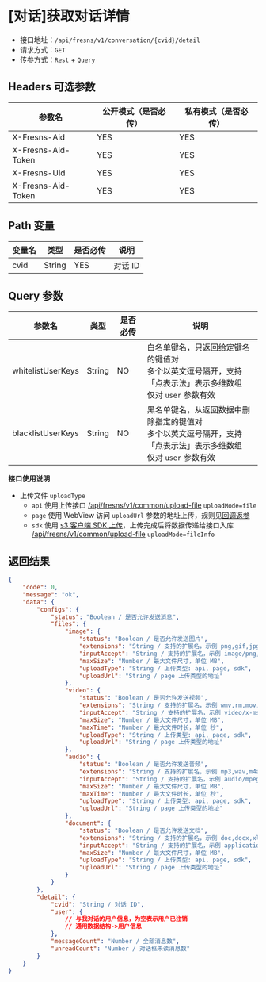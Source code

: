 # [对话]获取对话详情

- 接口地址：`/api/fresns/v1/conversation/{cvid}/detail`
- 请求方式：`GET`
- 传参方式：`Rest` + `Query`

## Headers 可选参数

| 参数名 | 公开模式（是否必传） | 私有模式（是否必传） |
| --- | --- | --- |
| X-Fresns-Aid | YES | YES |
| X-Fresns-Aid-Token | YES | YES |
| X-Fresns-Uid | YES | YES |
| X-Fresns-Aid-Token | YES | YES |

## Path 变量

| 变量名 | 类型 | 是否必传 | 说明 |
| --- | --- | --- | --- |
| cvid | String | YES | 对话 ID |

## Query 参数

| 参数名 | 类型 | 是否必传 | 说明 |
| --- | --- | --- | --- |
| whitelistUserKeys | String | NO | 白名单键名，只返回给定键名的键值对<br>多个以英文逗号隔开，支持「点表示法」表示多维数组<br>仅对 `user` 参数有效 |
| blacklistUserKeys | String | NO | 黑名单键名，从返回数据中删除指定的键值对<br>多个以英文逗号隔开，支持「点表示法」表示多维数组<br>仅对 `user` 参数有效 |

**接口使用说明**

- 上传文件 `uploadType`
    - `api` 使用上传接口 [/api/fresns/v1/common/upload-file](../common/upload-file.md) `uploadMode=file`
    - `page` 使用 WebView 访问 `uploadUrl` 参数的地址上传，规则见[回调返参](../../reference/callback/index.md)
    - `sdk` 使用 [s3 客户端 SDK 上传](../global/storage-token.md)，上传完成后将数据传递给接口入库 [/api/fresns/v1/common/upload-file](../common/upload-file.md) `uploadMode=fileInfo`

## 返回结果

```json
{
    "code": 0,
    "message": "ok",
    "data": {
        "configs": {
            "status": "Boolean / 是否允许发送消息",
            "files": {
                "image": {
                    "status": "Boolean / 是否允许发送图片",
                    "extensions": "String / 支持的扩展名，示例 png,gif,jpg,jpeg,bmp,heic",
                    "inputAccept": "String / 支持的扩展名，示例 image/png,image/gif,image/jpeg,image/jpeg,image/bmp",
                    "maxSize": "Number / 最大文件尺寸，单位 MB",
                    "uploadType": "String / 上传类型: api, page, sdk",
                    "uploadUrl": "String / page 上传类型的地址"
                },
                "video": {
                    "status": "Boolean / 是否允许发送视频",
                    "extensions": "String / 支持的扩展名，示例 wmv,rm,mov,mpeg,mp4,3gp,flv,avi,rmvb",
                    "inputAccept": "String / 支持的扩展名，示例 video/x-ms-wmv,application/vnd.rn-realmedia,video/quicktime,video/mpeg,video/mp4,video/3gpp,video/x-flv,video/x-msvideo,application/vnd.rn-realmedia-vbr",
                    "maxSize": "Number / 最大文件尺寸，单位 MB",
                    "maxTime": "Number / 最大文件时长，单位 秒",
                    "uploadType": "String / 上传类型: api, page, sdk",
                    "uploadUrl": "String / page 上传类型的地址"
                },
                "audio": {
                    "status": "Boolean / 是否允许发送音频",
                    "extensions": "String / 支持的扩展名，示例 mp3,wav,m4a",
                    "inputAccept": "String / 支持的扩展名，示例 audio/mpeg,audio/x-wav,audio/mp4",
                    "maxSize": "Number / 最大文件尺寸，单位 MB",
                    "maxTime": "Number / 最大文件时长，单位 秒",
                    "uploadType": "String / 上传类型: api, page, sdk",
                    "uploadUrl": "String / page 上传类型的地址"
                },
                "document": {
                    "status": "Boolean / 是否允许发送文档",
                    "extensions": "String / 支持的扩展名，示例 doc,docx,xls,xlsx,csv,ppt,pptx,pps,ppts,pdf,txt,md,markdown,rar,zip,7z,epub,mobi",
                    "inputAccept": "String / 支持的扩展名，示例 application/msword,application/vnd.openxmlformats-officedocument.wordprocessingml.document,application/vnd.ms-excel",
                    "maxSize": "Number / 最大文件尺寸，单位 MB",
                    "uploadType": "String / 上传类型: api, page, sdk",
                    "uploadUrl": "String / page 上传类型的地址"
                }
            }
        },
        "detail": {
            "cvid": "String / 对话 ID",
            "user": {
                // 与我对话的用户信息，为空表示用户已注销
                // 通用数据结构->用户信息
            },
            "messageCount": "Number / 全部消息数",
            "unreadCount": "Number / 对话框未读消息数"
        }
    }
}
```
